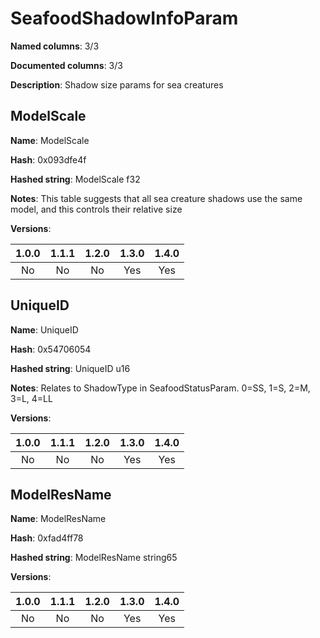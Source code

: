 # SeafoodShadowInfoParam
**Named columns**: 3/3

**Documented columns**: 3/3

**Description**: Shadow size params for sea creatures
## ModelScale

**Name**: ModelScale

**Hash**: 0x093dfe4f

**Hashed string**: ModelScale f32

**Notes**: This table suggests that all sea creature shadows use the same model, and this controls their relative size

**Versions**: 

 | 1.0.0 | 1.1.1 | 1.2.0 | 1.3.0 | 1.4.0 |
|:--:|:--:|:--:|:--:|:--:|
| No | No | No | Yes | Yes | 


## UniqueID

**Name**: UniqueID

**Hash**: 0x54706054

**Hashed string**: UniqueID u16

**Notes**: Relates to ShadowType in SeafoodStatusParam. 0=SS, 1=S, 2=M, 3=L, 4=LL

**Versions**: 

 | 1.0.0 | 1.1.1 | 1.2.0 | 1.3.0 | 1.4.0 |
|:--:|:--:|:--:|:--:|:--:|
| No | No | No | Yes | Yes | 


## ModelResName

**Name**: ModelResName

**Hash**: 0xfad4ff78

**Hashed string**: ModelResName string65

**Versions**: 

 | 1.0.0 | 1.1.1 | 1.2.0 | 1.3.0 | 1.4.0 |
|:--:|:--:|:--:|:--:|:--:|
| No | No | No | Yes | Yes | 


